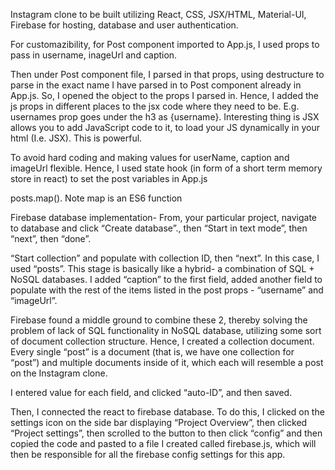 Instagram clone to be built utilizing React, CSS, JSX/HTML, Material-UI, Firebase for hosting, database and user authentication.

For customazibility, for Post component imported to App.js, I used props to pass in username, inageUrl and caption.

Then under Post component file, I parsed in that props, using destructure to parse in the exact name I have parsed in to Post component already in App.js. So, I opened the object to the props I parsed in. Hence, I added the js props in different places to the jsx code where they need to be. E.g. usernames prop goes under the h3 as {username}. Interesting thing is JSX allows you to add JavaScript code to it, to load your JS dynamically in your html (I.e. JSX). This is powerful.

To avoid hard coding and making values for userName, caption and imageUrl flexible. Hence, I used state hook (in form of a short term memory store in react) to set the post variables in App.js

posts.map(). Note map is an ES6 function

Firebase database implementation- From, your particular project, navigate to database and click “Create database”., then “Start in text mode”, then “next”, then “done”.

“Start collection” and populate with collection ID, then “next”. In this case, I used “posts”. This stage is basically like a hybrid- a combination of SQL + NoSQL databases. I added “caption” to the first field, added another field to populate with the rest of the items listed in the post props - “username” and “imageUrl”.

Firebase found a middle ground to combine these 2,  thereby solving the problem of lack of SQL functionality in NoSQL database, utilizing some sort of document collection structure. Hence, I created a collection document. Every single “post” is a document (that is, we have one collection for “post”) and multiple documents inside of it, which each will resemble a post on the Instagram clone.

I entered value for each field, and clicked “auto-ID”, and then saved.

Then, I connected the react to firebase database. To do this, I clicked on the settings icon on the side bar displaying “Project Overview”, then clicked “Project settings”, then scrolled to the button to then click “config” and then copied the code and pasted to a file I created called firebase.js, which will then be responsible for all the firebase config settings for this app.